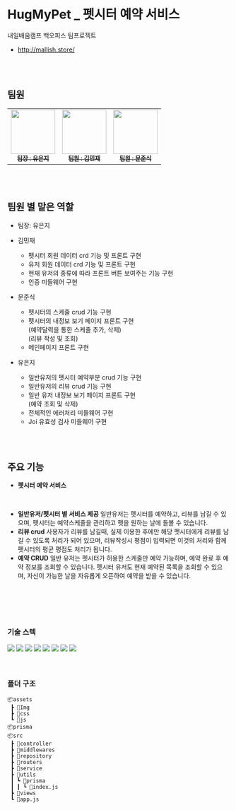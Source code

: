 # HugMyPet _ 펫시터 예약 서비스
내일배움캠프 백오피스 팀프로젝트
</br>
 - http://mallish.store/

</br>
</br>

## 팀원 

<table>
  <tbody>
    <tr>
      <td align="center"><a href="https://github.com/eunji624"><img src="https://avatars.githubusercontent.com/u/130081021?v=4" width="100px;" alt=""/><br /><sub><b> 팀장 : 유은지 </b></sub></a><br /></td>
      <td align="center"><a href="https://github.com/kimminjae981002"><img src="https://avatars.githubusercontent.com/u/145568228?v=4" width="100px;" alt=""/><br /><sub><b> 팀원 : 김민재 </b></sub></a><br /></td>
      <td align="center"><a href="https://github.com/Geniusjun6"><img src="https://avatars.githubusercontent.com/u/146689742?v=4" width="100px;" alt=""/><br /><sub><b> 팀원 : 문준식 </b></sub></a><br /></td>
    </tr>
  </tbody>
</table>

</br>
</br>

## 팀원 별 맡은 역할
  - 팀장: 유은지

  - 김민재
    - 펫시터 회원 데이터 crd 기능 및 프론트 구현
    - 유저  회원 데이터 crd 기능 및 프론트 구현
    - 현재 유저의 종류에 따라 프론트 버튼 보여주는 기능 구현
    - 인증 미들웨어 구현
    

  - 문준식
    - 펫시터의 스케줄 crud 기능 구현 
    - 펫시터의 내정보 보기 페이지 프론트 구현</br>
        (예약달력을 통한 스케줄 추가, 삭제)</br>
        (리뷰 작성 및 조회)</br>
    - 메인페이지 프론트 구현
  
  - 유은지 
    - 일반유저의 펫시터 예약부분 crud 기능 구현
    - 일반유저의 리뷰 crud 기능 구현
    - 일반 유저 내정보 보기 페이지 프론트 구현</br>
      (예약 조회 및 삭제)
    - 전체적인 에러처리 미들웨어 구현
    - Joi 유효성 검사 미들웨어 구현

</br>
</br>

## 주요 기능

- **펫시터 예약 서비스**
</br>

- **일반유저/펫시터 별 서비스 제공**
    일반유저는 펫시터를 예약하고, 리뷰를 남길 수 있으며, 
    펫시터는 예약스케줄을 관리하고 펫을 원하는 날에 돌볼 수 있습니다. 
    </br>
- **리뷰 crud**
    사용자가 리뷰를 남길때, 실제 이용한 후에만 해당 펫시터에게 리뷰를 남길 수 있도록 처리가 되어 있으며, 
    리뷰작성시 평점이 입력되면 이것의 처리와 함께 펫시터의 평균 평점도 처리가 됩니다. 
   </br>
- **예약 CRUD**
    일반 유저는 펫시터가 허용한 스케줄만 예약 가능하며, 예약 완료 후 예약 정보를 조회할 수 있습니다.
    펫시터 유저도 현재 예약된 목록을 조회할 수 있으며, 자신이 가능한 날을 자유롭게 오픈하여 예약을 받을 수 있습니다.    
    </br>
</br>
</br>
</br>

### 기술 스텍 
<div>
<img src="https://img.shields.io/badge/javaScript-F7DF1E?style=for-the-badge&logo=javaScript&logoColor=black">

<img src="https://img.shields.io/badge/Node.js-339933?style=for-the-badge&logo=Node.js&logoColor=white">

<img src="https://img.shields.io/badge/express-000000?style=for-the-badge&logo=express&logoColor=white">

<img src="https://img.shields.io/badge/MySQL-4479A1?style=for-the-badge&logo=MySQL&logoColor=white">

<img src="https://img.shields.io/badge/Amazon RDS-527FFF?style=for-the-badge&logo=Amazon RDS&logoColor=white">

<img src="https://img.shields.io/badge/Prisma-2D3748?style=for-the-badge&logo=Prisma&logoColor=white">

<img src="https://img.shields.io/badge/Amazon EC2-FF9900?style=for-the-badge&logo=Amazon EC2&logoColor=black">

<img src="https://img.shields.io/badge/Ubuntu-E95420?style=for-the-badge&logo=Ubuntu&logoColor=white">
</div>
</br>
</br>

### 폴더 구조

```
📦assets
 ┣ 📂Img
 ┣ 📂css
 ┗ 📂js
📦prisma
📦src
 ┣ 📂controller
 ┣ 📂middlewares
 ┣ 📂repository
 ┣ 📂routers
 ┣ 📂service
 ┣ 📂utils
 ┃ ┗ 📂prisma
 ┃ ┃ ┗ 📜index.js
 ┣ 📂views
 ┗ 📜app.js
```
</br>
</br>